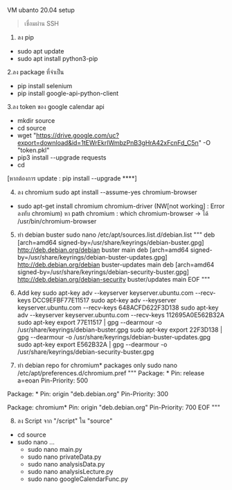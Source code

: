 VM ubanto 20.04 setup
> เชื่อมผ่าน SSH

1. ลง pip
- sudo apt update
- sudo apt install python3-pip

2.ลง package ที่จำเป็น
- pip install selenium
- pip install google-api-python-client

3.ลง token ของ google calendar api
- mkdir source
- cd source
- wget "https://drive.google.com/uc?export=download&id=1tEWrEkrIWmbzPnB3gHrA42xFcnFd_C5n" -O "token.pkl"
- pip3 install --upgrade requests
- cd

[หากต้องการ update : pip install --upgrade ****]

4. ลง chromium
sudo apt install --assume-yes chromium-browser
- sudo apt-get install chromium chromium-driver (NW[not working] : Error ลงทับ chromium)
หา path chromium : which chromium-browser
-> ได้ /usr/bin/chromium-browser

5. ทำ debian buster
sudo nano /etc/apt/sources.list.d/debian.list
"""
deb [arch=amd64 signed-by=/usr/share/keyrings/debian-buster.gpg] http://deb.debian.org/debian buster main
deb [arch=amd64 signed-by=/usr/share/keyrings/debian-buster-updates.gpg] http://deb.debian.org/debian buster-updates main
deb [arch=amd64 signed-by=/usr/share/keyrings/debian-security-buster.gpg] http://deb.debian.org/debian-security buster/updates main
EOF
"""

6. Add key 
sudo apt-key adv --keyserver keyserver.ubuntu.com --recv-keys DCC9EFBF77E11517
sudo apt-key adv --keyserver keyserver.ubuntu.com --recv-keys 648ACFD622F3D138
sudo apt-key adv --keyserver keyserver.ubuntu.com --recv-keys 112695A0E562B32A
sudo apt-key export 77E11517 | gpg --dearmour -o /usr/share/keyrings/debian-buster.gpg
sudo apt-key export 22F3D138 | gpg --dearmour -o /usr/share/keyrings/debian-buster-updates.gpg
sudo apt-key export E562B32A | gpg --dearmour -o /usr/share/keyrings/debian-security-buster.gpg

7. ทำ debian repo for chromium* packages only
sudo nano /etc/apt/preferences.d/chromium.pref
"""
Package: *
Pin: release a=eoan
Pin-Priority: 500


Package: *
Pin: origin "deb.debian.org"
Pin-Priority: 300


Package: chromium*
Pin: origin "deb.debian.org"
Pin-Priority: 700
EOF
"""

8. ลง Script จาก "/script" ใน "source"
- cd source
- sudo nano ...
    - sudo nano main.py
    - sudo nano privateData.py
    - sudo nano analysisData.py
    - sudo nano analysisLecture.py
    - sudo nano googleCalendarFunc.py